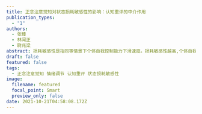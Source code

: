 ```yaml
---
title: 正念注意觉知对状态损耗敏感性的影响：认知重评的中介作用
publication_types:
  - "1"
authors:
  - 张臻
  - 林闻正
  - 尉兆梁
abstract: 损耗敏感性是指同等情景下个体自我控制能力下滑速度。损耗敏感性越高,个体自我控制资源损耗得越快。作为Salmon等（2014）为了区别于特质自我控制而提出的概念,损耗敏感性是否受正念注意觉知影响仍存在争议。为了进一步探究这一分歧,本研究通过问卷法直接探究了正念注意觉知与状态损耗敏感性的关系。另外,Garland等（2009）等提出的正念应对模型认为,高正念个体更可能通过进行积极的认知重评（个体通过重新赋予情绪刺激一个不同以往的意义来调节自身的情绪）这一情绪调节策略来调节情绪。因此在本研究中,我们进一步探索了认知重评在正念注意觉知和状态损耗敏感性之间可能的中介作用。同时,我们还检验了另外一种情绪调节策略,即表达抑制（个体通过在外在行为上隐藏自己内在的情绪体验来调节自身的情绪）作为中介变量的效果,来验证认知重评的独特中介作用。研究共招募358名MTurk被试,剔除注意力不集中以及IP地址重复的被试后,最终回收有效作答300份。被试回答一系列问卷,包括正念注意觉知量表（MAAS）、情绪调节问卷（ERQ）、及状态损耗敏感性问卷（SDSS）。结构方程模型拟合的结果发现,情绪调节的认知重评策略在正念注意觉知与状态损耗敏感性二者之间起部分中介作用:正念注意觉知能直接显著负向预测状态损耗敏感性,同时也可以显著正向预测认知重评策略,而认知重评策略显著负向预测状态损耗敏感性;虽然正念注意觉知能够显著负向预测表达抑制策略,但表达抑制策略对状态损耗敏感性的影响路径系数不显著,即情绪调节的表达抑制策略在正念注意觉知与状态损耗敏感性二者之间不起中介作用。这一结果表明,对正念注意觉知的培养与提升能够直接或间接地降低人们的自我控制能力下滑的速度,帮助个人避免自我损耗。而正念注意觉知的这一效应,可能是藉由激活个体的认知重评策略而非表达抑制策略实现的。
draft: false
featured: false
tags:
  - 正念注意觉知 情绪调节 认知重评 状态损耗敏感性
image:
  filename: featured
  focal_point: Smart
  preview_only: false
date: 2021-10-21T04:58:08.172Z
---
```

